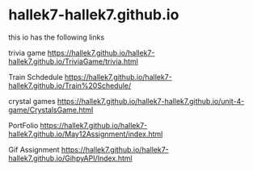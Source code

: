# hallek7-hallek7.github.io
 this io has the following links 
 
trivia game
https://hallek7.github.io/hallek7-hallek7.github.io/TriviaGame/trivia.html

Train Schdedule 
https://hallek7.github.io/hallek7-hallek7.github.io/Train%20Schedule/

crystal games 
https://hallek7.github.io/hallek7-hallek7.github.io/unit-4-game/CrystalsGame.html

PortFolio 
https://hallek7.github.io/hallek7-hallek7.github.io/May12Assignment/index.html

Gif Assignment 
https://hallek7.github.io/hallek7-hallek7.github.io/GihpyAPI/Index.html

 
